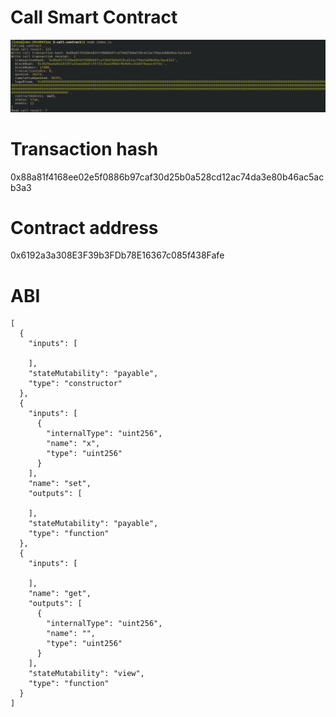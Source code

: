 # Call Smart Contract
![call smart contract](https://github.com/yehohanan7/nervos-hack/blob/main/task3/call_contract.png)

# Transaction hash
0x88a81f4168ee02e5f0886b97caf30d25b0a528cd12ac74da3e80b46ac5acb3a3

# Contract address
0x6192a3a308E3F39b3FDb78E16367c085f438Fafe

# ABI

```
[
  {
    "inputs": [
      
    ],
    "stateMutability": "payable",
    "type": "constructor"
  },
  {
    "inputs": [
      {
        "internalType": "uint256",
        "name": "x",
        "type": "uint256"
      }
    ],
    "name": "set",
    "outputs": [
      
    ],
    "stateMutability": "payable",
    "type": "function"
  },
  {
    "inputs": [
      
    ],
    "name": "get",
    "outputs": [
      {
        "internalType": "uint256",
        "name": "",
        "type": "uint256"
      }
    ],
    "stateMutability": "view",
    "type": "function"
  }
]
```



